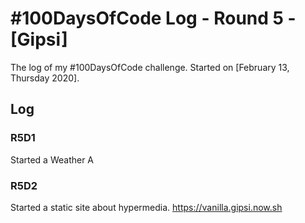 # #100DaysOfCode Log - Round 5 - [Gipsi]

The log of my #100DaysOfCode challenge. Started on [February 13, Thursday 2020].

## Log

### R5D1 
Started a Weather A

### R5D2

Started a static site about hypermedia. https://vanilla.gipsi.now.sh
